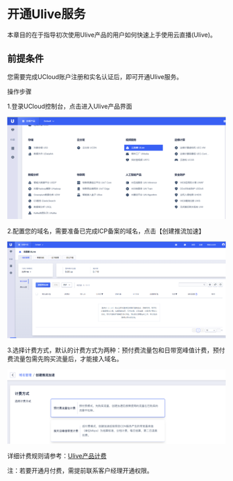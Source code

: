 # 开通Ulive服务

本章目的在于指导初次使用Ulive产品的用户如何快速上手使用云直播(Ulive)。

## 前提条件

您需要完成UCloud账户注册和实名认证后，即可开通Ulive服务。

操作步骤

1.登录UCloud控制台，点击进入Ulive产品界面

![selectproduce_2021.bmp](../images/selectproduce_2021.bmp)

2.配置您的域名，需要准备已完成ICP备案的域名，点击【创建推流加速】

![2021-首次访问Ulive.png](../images/2021-首次访问Ulive.png)


3.选择计费方式，默认的计费方式为两种：预付费流量包和日带宽峰值计费，预付费流量包需先购买流量后，才能接入域名。

![2021-选择ulive计费方式.png](../images/2021-选择ulive计费方式.png)

详细计费规则请参考：[Ulive产品计费](../charge.md)

注：若要开通月付费，需提前联系客户经理开通权限。
